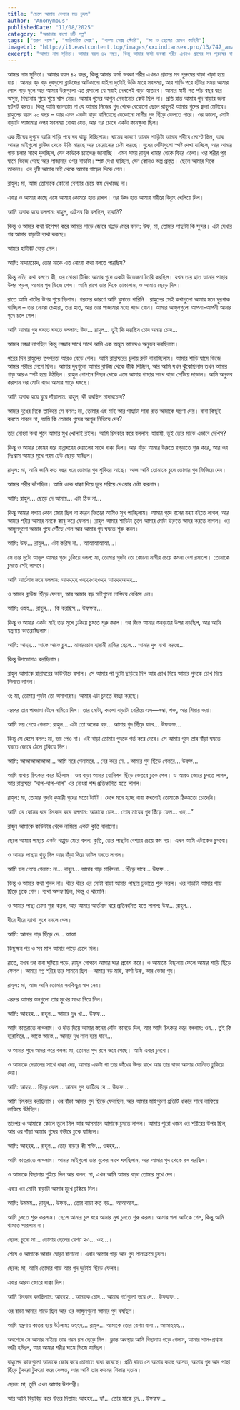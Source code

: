 ```yaml
---
title: "ছেলে আমায় বেশ্যার মত চুদল​"
author: "Anonymous"
publishedDate: "11/08/2025"
category: "অজাচার বাংলা চটি গল্প"
tags: ["তরুণ বয়স্ক", "পারিবারিক সেক্স", "বাংলা সেক্স স্টোরি", "মা ও ছেলের চোদন কাহিনী"]
imageUrl: "http://i1.eastcontent.top/images/xxxindiansex.pro/13/747_amateur.jpg"
excerpt: "আমার নাম সুনিতা। আমার বয়স ৪২ বছর, কিন্তু আমার ফর্সা ডবকা শরীর এখনও গ্রামের সব পুরুষের বাড়া খাড়া হয়ে যায়। আমার বড় বড় দুধগুলো ব্লাউজের আটকানো যাইনা দুটোই উকি মারে সবসময়, আর শাড়ি পরে হাঁটার সময় আমার গোল..."
---
```


আমার নাম সুনিতা। আমার বয়স ৪২ বছর, কিন্তু আমার ফর্সা ডবকা শরীর এখনও গ্রামের সব পুরুষের বাড়া খাড়া হয়ে যায়। আমার বড় বড় দুধগুলো ব্লাউজের আটকানো যাইনা দুটোই উকি মারে সবসময়, আর শাড়ি পরে হাঁটার সময় আমার গোল গাড় দুলে আর আমার উরুগুলো এত রসালো যে সবাই দেখলেই বাড়া হাতাবে। আমার স্বামী গত পাঁচ বছর ধরে অসুস্থ, বিছানায় শুয়ে শুয়ে শ্বাস নেয়। আমার গুদের আগুন নেভানোর কেউ ছিল না। প্রতি রাত আমার গুদ বাড়ার জন্য ছটপট করত। কিন্তু আমি জানতাম না যে আমার নিজের গুদ থেকে বেরোনো ছেলে রাহুলই আমার গুদের জ্বালা মেটাবে। রাহুলের বয়স ২০ বছর – আর এমন একটা বাড়া বানিয়েছে যেকোনো মাগীর গুদ ছিঁড়ে ফেলতে পারে। ওর কালো, মোটা বাড়াটা পাজামার ওপর সবসময় বোঝা যেত, আর ওর চোখে একটা কামক্ষুধা ছিল।


এক গ্রীষ্মের দুপুরে আমি শাড়ি পরে ঘর ঝাড়ু দিচ্ছিলাম। ঘামের কারণে আমার শাড়িটা আমার শরীরে লেপ্টে ছিল, আর আমার মাইগুলো ব্লাউজ থেকে উকি মারছে আর বেরোনোর চেষ্টা করছে। দুধের বোঁটাগুলো স্পষ্ট দেখা যাচ্ছিল, আর আমার গাড় চলার সাথে দুলচ্ছিল, যেন কাউকে চ্যালেঞ্জ জানাচ্ছি। এমন সময় রাহুল খামার থেকে ফিরে এলো। ওর শরীর পুর ঘামে ভিজে গেছে আর পাজামার ওপর বাড়াটা।স্পষ্ট দেখা যাচ্ছিল, যেন কোনও অস্ত্র প্রস্তুত। ছেলে আমার দিকে তাকাল। ওর দৃষ্টি আমার মাই থেকে আমার গাড়ের দিকে গেল।


রাহুল: মা, আজ তোমাকে কোনো বেশ্যার চেয়ে কম দেখাচ্ছে না।

এবার ও আমার কাছে এসে আমার কোমরে হাত রাখল। ওর উষ্ণ হাত আমার শরীরে বিদ্যুৎ খেলিয়ে দিল।

আমি অবাক হয়ে বললাম: রাহুল, এইসব কি বলছিস, হারামি?

কিন্তু ও আমার কথা উপেক্ষা করে আমার গাড়ে জোরে থাপ্পড় মেরে বলল: উফ, মা, তোমার পাছাটা কি সুন্দর। এটা দেখার পর আমার বাড়াটা ব্যথা করছে।


আমার হার্টবিট বেড়ে গেল।

আমি: মাদারচোদ, তোর মাকে এত নোংরা কথা বলতে পারছিস?

কিন্তু সত্যি কথা বলতে কী, ওর নোংরা টিজিং আমার গুদে একটা উত্তেজনা তৈরি করছিল। যখন তার হাত আমার পাছার উপর পড়ল, আমার গুদ ভিজে গেল। আমি রাগে তার দিকে তাকালাম, ও আমায় ছেড়ে দিল।


রাতে আমি খাটের উপর শুয়ে ছিলাম। গরমের কারণে আমি ঘুমাতে পারিনি। রাহুলের সেই কথাগুলো আমার মনে ঘুরপাক খাচ্ছিল – তার নোংরা চেহারা, তার হাত, আর তার পাজামার মধ্যে খাড়া ধোন। আমার আঙ্গুলগুলো আপনা-আপনী আমার গুদে চলে গেল।

আমি আমার গুদ ঘষতে ঘষতে বললাম: উফ… রাহুল… তুই কি করছিস চোদ অমায় চোদ…

আমার লজ্জা লাগছিল কিন্তু লজ্জার সাথে সাথে আমি এক অদ্ভুত আনন্দও অনুভব করছিলাম।


পরের দিন রাহুলের তৎপরতা আরও বেড়ে গেল। আমি রান্নাঘরের চুলায় রুটি বানাচ্ছিলাম। আমার শাড়ি ঘামে ভিজে আমার শরীরে লেগে ছিল। আমার দুধগুলো আমার ব্লাউজ থেকে উঁকি দিচ্ছিল, আর আমি যখন ঝুঁকেছিলাম তখন আমার গাড় আরও স্পষ্ট হয়ে উঠছিল। রাহুল গোপনে পিছন থেকে এসে আমার পাছার সাথে বাড়া সেটিয়ে দাড়াল। আমি অনুভব করলাম ওর মোটা বাড়া আমার গাড়ে ঘষছে।

আমি অবাক হয়ে ঘুরে দাঁড়ালাম: রাহুল, কী করছিস মাদারচোদ?

আমার দুধের দিকে তাকিয়ে সে বলল: মা, তোমার এই মাই আর পাছাটা সারা রাত আমাকে যন্ত্রণা দেয়। বাবা কিছুই করতে পারবে না, আমি কি তোমার গুদের আগুন নিভিয়ে দেব?

তার নোংরা কথা শুনে আমার মুখ খোলাই রইল। আমি চিৎকার করে বললাম: হারামী, তুই তোর মাকে এভাবে দেখিস?

কিন্তু ও আমার কোমর ধরে রান্নাঘরের দেয়ালের সাথে ধাক্কা দিল। আর বাঁড়া আমার উরুতে রগড়াতে শুরু করে, আর ওর নিঃশ্বাস আমার মুখে গরম ঢেউ ছেড়ে যাচ্ছিল।

রাহুল: মা, আমি জানি কত বছর ধরে তোমার গুদ শুকিয়ে আছে। আজ আমি তোমাকে চুদে তোমার গুদ ভিজিয়ে দেব।


আমার শরীর কাঁপছিল। আমি ওকে ধাক্কা দিয়ে দূরে সরিয়ে দেওয়ার চেষ্টা করলাম।

আমি: রাহুল… ছেড়ে দে আমায়… এটা ঠিক না…

কিন্তু আমার গলায় কোন জোর ছিল না কারন ভিতরে আমিও সুখ পাচ্ছিলাম। আমার গুদে রসের বন্যা বইতে লাগল, আর আমার শরীর আমার মনকে কাবু করে ফেলল। রাহুল আমার শাড়িটা তুলে আমার মোটা উরুতে আদর করতে লাগল। ওর আঙ্গুলগুলো আমার গুদে পৌঁছে গেল আর আমার গুদ ঘষতে শুরু করল।

আমি: উফ… রাহুল… এটা করিস না… আআআআআ…।

সে তার দুটো আঙুল আমার গুদে ঢুকিয়ে বলল: মা, তোমার গুদটা তো কোনো মাগীর চেয়ে কমনা বেশ রসালো। তোমাকে চুদতে সেই লাগবে।

আমি আর্তনাদ করে বললাম: আহহহহ ওহহহওহওহহ আহহহআহহ…

ও আমার ব্লাউজ ছিঁড়ে ফেলল, আর আমার বড় মাইগুলো লাফিয়ে বেরিয়ে এল।

আমি: ওহহ… রাহুল…  কি করছিস… উফফফ…

কিন্তু ও আমার একটা মাই তার মুখে ঢুকিয়ে চুষতে শুরু করল। ওর জিভ আমার স্তনবৃন্তের উপর নড়ছিল, আর আমি যন্ত্রণায় কাতরাচ্ছিলাম।

আমি: আহহ… আস্তে আস্তে চুষ… মাদারচোদ হারামী রান্ডির ছেলে… আমার দুধ ব্যথা করছে…

কিন্তু উপভোগও করছিলাম।


রাহুল আমাকে রান্নাঘরের কাউন্টারে বসাল। সে আমার পা দুটো ছড়িয়ে দিল আর চোখ দিয়ে আমার গুদকে চোখ দিয়ে গিলতে লাগল।

ও: মা, তোমার গুদটা তো অসাধারণ। আমার এটা চুদতে ইচ্ছা করছে।

এরপর তার পাজামা টেনে নামিয়ে দিল। তার মোটা, কালো বাড়াটা বেরিয়ে এল—লম্বা, শক্ত, আর শিরায় ভরা।

আমি ভয় পেয়ে গেলাম: রাহুল… এটা তো অনেক বড়… আমার গুদ ছিঁড়ে যাবে… উফফফ…

কিন্তু সে হেসে বলল: মা, ভয় পেও না। এই বাড়া তোমার গুদকে গর্ত করে দেবে। সে আমার গুদে তার বাঁড়া ঘষতে ঘষতে জোরে ঠেলে ঢুকিয়ে দিল।

আমি: আআআআআআ… আমি মরে গেলামরে… বের করে নে… আমার গুদ ছিঁড়ে গেলরে… উফফ…

আমি ব্যথায় চিৎকার করে উঠলাম। ওর বাড়া আমার যোনিপথ ছিঁড়ে ভেতরে ঢুকে গেল। ও আরও জোরে চুদতে লাগল, আর রান্নাঘরে “থাপ-থাপ-থাপ” এর নোংরা শব্দ প্রতিধ্বনিত হতে লাগল।

রাহুল: মা, তোমার গুদটা কুমারী গুদের মতো টাইট। দেখে মনে হচ্ছে বাবা কখনোই তোমাকে ঠিকমতো চোদেনি।

আমি ওর কোমর ধরে চিৎকার করে বললাম: আমাকে চোদ… তোর মায়ের গুদ ছিঁড়ে ফেল… ওহ…”


রাহুল আমাকে কাউন্টার থেকে নামিয়ে একটা কুত্তি বানালো।

ছেলে আমার পাছায় একটা থাপ্পড় মেরে বলল: কুত্তি, তোর পাছাটা বেশ্যার চেয়ে কম নয়। এখন আমি এটাকেও চুদবো।

ও আমার পাছায় থুতু দিল আর বাঁড়া দিয়ে ফাটল ঘষতে লাগল।

আমি ভয় পেয়ে গেলাম: না… রাহুল… আমার গাড় মারিসনা… ছিঁড়ে যাবে… উফফ…

কিন্তু ও আমার কথা শুনল না। ধীরে ধীরে ওর মোটা বাড়া আমার পাছায় ঢুকাতে শুরু করল। ওর বাড়াটা আমার গাড় ছিঁড়ে ঢুকে গেল। ব্যথা অসহ্য ছিল, কিন্তু ও থামেনি।

ও আমার পাছা চোদা শুরু করল, আর আমার আর্তনাদ ঘরে প্রতিধ্বনিত হতে লাগল: উফ… রাহুল…

ধীরে ধীরে ব্যাথা সুখে বদলে গেল।

আমি: আমার গাড় ছিঁড়ে দে… আআ

কিছুক্ষন পর ও সব মাল আমার গাড়ে ঢেলে দিল।


রাতে, যখন ওর বাবা ঘুমিয়ে পড়ে, রাহুল গোপনে আমার ঘরে প্রবেশ করে। ও আমাকে বিছানায় ফেলে আমার শাড়ি ছিঁড়ে ফেলল। আমার নগ্ন শরীর তার সামনে ছিল—আমার বড় মাই, ফর্সা উরু, আর ভেজা গুদ।

রাহুল: মা, আজ আমি তোমার সবকিছুর স্বাদ নেব।

এরপর আমার স্তনগুলো তার মুখের মধ্যে নিয়ে নিল।

আমি: আহহহ… রাহুল… আমার দুধ খা… উফফ…

আমি কাতরাতে লাগলাম। ও দাঁত দিয়ে আমার স্তনের বোঁটা কামড়ে দিল, আর আমি চিৎকার করে বললাম: ওহ… তুই কি হারামিরে… আস্তে আস্তে… আমার দুধ লাল হয়ে যাবে…

ও আমার গুদে আদর করে বলল: মা, তোমার গুদ রসে ভরে গেছে। আমি এবার চুদবো।

ও আমাকে দেয়ালের সাথে ধাক্কা দেয়, আমার একটা পা তার কাঁধের উপর রাখে আর তার বাড়া আমার যোনিতে ঢুকিয়ে দেয়।

আমি: আহহ… ছিঁড়ে ফেল… আমার গুদ ফাটিয়ে দে… উফফ…

আমি চিৎকার করছিলাম। ওর বাঁড়া আমার গুদ ছিঁড়ে ফেলছিল, আর আমার মাইগুলো প্রতিটি ধাক্কার সাথে লাফিয়ে লাফিয়ে উঠছিল।


তারপর ও আমাকে কোলে তুলে নিল আর আসমানে আমাকে চুদতে লাগল। আমার পুরো ওজন ওর শরীরের উপর ছিল, আর ওর বাঁড়া আমার গুদের গভীরে ঢুকে যাচ্ছিল।

আমি: আহহহ… রাহুল… তোর বাড়ার কী শক্তি… ওহহহ…

আমি কাতরাতে লাগলাম। আমার মাইগুলো তার বুকের সাথে ঘষছিলাম, আর আমার গুদ থেকে রস ঝরছিল।

ও আমাকে বিছানায় শুইয়ে দিল আর বলল: মা, এখন আমি আমার বাড়া তোমার মুখে দেব।

এবার ওর মোটা বাড়াটা আমার মুখে ঢুকিয়ে দিল।

আমি: উমমম… রাহুল… উফফ… তোর বাড়া কত বড়… আআআহ…

আমি চুষতে শুরু করলাম। ছেলে আমার চুল ধরে আমার মুখ চুদতে শুরু করল। আমার গলা আটকে গেল, কিন্তু আমি থামতে পারলাম না।

ছেলে: চুষো মা… তোমার ছেলের বেশ্যা হও… ওহ…।

শেষে ও আমাকে আবার ঘোড়া বানালো। এবার আমার গাড় আর গুদ পালাক্রমে চুদল।

ছেলে: মা, আমি তোমার গাড় আর গুদ দুটোই ছিঁড়ে ফেলব।

এবার আরও জোরে ধাক্কা দিল।

আমি চিৎকার করছিলাম: আহহহ… আমাকে চোদ… আমার গর্তগুলো ভরে দে… উফফফ…

ওর বাড়া আমার গাড়ে ছিল আর ওর আঙ্গুলগুলো আমার গুদ ঘষছিল।

আমি যন্ত্রণায় কাতর হয়ে উঠলাম: ওহহহ… রাহুল… আমাকে তোর বেশ্যা বানা… আআহহহ…

অবশেষে সে আমার মাইয়ে তার গরম রস ছেড়ে দিল। ক্লান্ত অবস্থায় আমি বিছানায় পড়ে গেলাম, আমার শ্বাস-প্রশ্বাস ভারী হচ্ছিল, আর আমার শরীর ঘামে ভিজে যাচ্ছিল।


রাহুলের কাজগুলো আমাকে জোর করে চোদাতে বাধ্য করেছে। প্রতি রাতে সে আমার কাছে আসত, আমার গুদ আর পাছা ছিঁড়ে টুকরো টুকরো করে ফেলত, আর আমি তার কামের শিকার হতাম।

ছেলে: মা, তুমি এখন আমার উপপত্নী।

আর আমি বিড়বিড় করে উত্তর দিতাম: আহহহ… হ্যাঁ… তোর মাকে চুদ… উফফফ…
